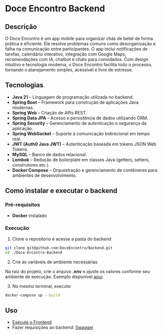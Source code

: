 # Doce Encontro Backend
## Descrição
O Doce Encontro é um app mobile para organizar chás de bebê de forma prática e eficiente. Ele resolve problemas comuns como desorganização e falha na comunicação entre participantes. O app inclui notificações de tarefas, calendário interativo, integração com Google Maps, recomendações com IA, chatbot e chats para convidados. Com design intuitivo e tecnologia moderna, o Doce Encontro facilita todo o processo, tornando o planejamento simples, acessível e livre de estresse.

## Tecnologias
- **Java 21** – Linguagem de programação utilizada no backend.
- **Spring Boot** – Framework para construção de aplicações Java modernas.
- **Spring Web** – Criação de APIs REST.
- **Spring Data JPA** – Acesso e persistência de dados utilizando ORM.
- **Spring Security** – Gerenciamento de autenticação e segurança da aplicação.
- **Spring WebSocket** – Suporte à comunicação bidirecional em tempo real.
- **JWT (Auth0 Java JWT)** – Autenticação baseada em tokens JSON Web Tokens.
- **MySQL** – Banco de dados relacional.
- **Lombok** – Redução de boilerplate em classes Java (getters, setters, construtores etc.).
- **Docker Compose** – Orquestração e gerenciamento de contêineres para ambientes de desenvolvimento.

## Como instalar e executar o backend

### Pré-requisitos
- **Docker** instalado

### Execução
1. Clone o repositório e acesse a pasta do backend
```bash
git clone git@github.com:DoceEncontro/Backend.git 
cd ./Doce-Encontro-Backend
```

2. Crie as variáveis de ambiente necessárias

Na raiz do projeto, crie o arquivo **.env** e ajuste os valores conforme seu ambiente de execução. Exemplo disponível [aqui](https://github.com/DoceEncontro/Doce-Encontro-Backend/blob/main/.env-example).

3. No mesmo terminal, execute:
```bash
docker-compose up --build 
```

## Uso
- [Execute o Frontend](https://github.com/DoceEncontro/Frontend)
- Fazer requisições ao backend: [Swagger](http://localhost:8080/swagger-ui/index.html)
